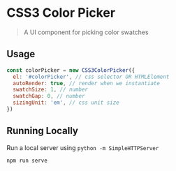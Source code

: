 # CSS3 Color Picker

> A UI component for picking color swatches

## Usage

```js
const colorPicker = new CSS3ColorPicker({
  el: '#colorPicker', // css selector OR HTMLElement
  autoRender: true, // render when we instantiate
  swatchSize: 1, // number
  swatchGap: 0, // number
  sizingUnit: 'em', // css unit size
})
```

## Running Locally

Run a local server using `python -m SimpleHTTPServer`

```sh
npm run serve
```